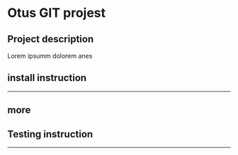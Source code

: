# Otus GIT projest

## Project description
Lorem ipsumm dolorem anes

## install instruction
----------

## more


## Testing instruction
----------